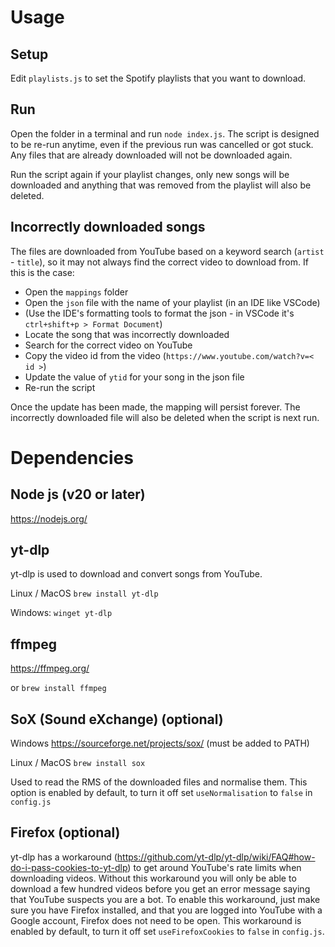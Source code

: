 # Usage

## Setup

Edit `playlists.js` to set the Spotify playlists that you want to download.

## Run

Open the folder in a terminal and run `node index.js`. The script is designed to be re-run anytime, even if the previous
run was cancelled or got stuck. Any files that are already downloaded will not be downloaded again.

Run the script again if your playlist changes, only new songs will be downloaded and anything that was removed from
the playlist will also be deleted.

## Incorrectly downloaded songs

The files are downloaded from YouTube based on a keyword search (`artist` - `title`), so it may not always find the
correct video to download from. If this is the case:

- Open the `mappings` folder
- Open the `json` file with the name of your playlist (in an IDE like VSCode)
- (Use the IDE's formatting tools to format the json - in VSCode it's `ctrl+shift+p > Format Document`)
- Locate the song that was incorrectly downloaded
- Search for the correct video on YouTube
- Copy the video id from the video (`https://www.youtube.com/watch?v=< id >`)
- Update the value of `ytid` for your song in the json file
- Re-run the script

Once the update has been made, the mapping will persist forever. The incorrectly downloaded file will also be deleted
when the script is next run.

# Dependencies

## Node js (v20 or later)

https://nodejs.org/

## yt-dlp

yt-dlp is used to download and convert songs from YouTube.

Linux / MacOS
`brew install yt-dlp`

Windows:
`winget yt-dlp`

## ffmpeg

https://ffmpeg.org/

or `brew install ffmpeg`

## SoX (Sound eXchange) (optional)

Windows
https://sourceforge.net/projects/sox/
(must be added to PATH)

Linux / MacOS
`brew install sox`

Used to read the RMS of the downloaded files and normalise them. This option is enabled by default, to turn it off set `useNormalisation` to `false` in `config.js`

## Firefox (optional)

yt-dlp has a workaround (https://github.com/yt-dlp/yt-dlp/wiki/FAQ#how-do-i-pass-cookies-to-yt-dlp) to get around
YouTube's rate limits when downloading videos. Without this workaround you will only be able to download a few hundred
videos before you get an error message saying that YouTube suspects you are a bot. To enable this workaround, just make
sure you have Firefox installed, and that you are logged into YouTube with a Google account, Firefox does not need to be
open. This workaround is enabled by default, to turn it off set `useFirefoxCookies` to `false` in `config.js`.
